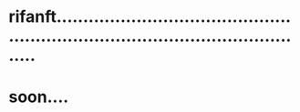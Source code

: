 # rifanft......................................................................................................
# soon....
